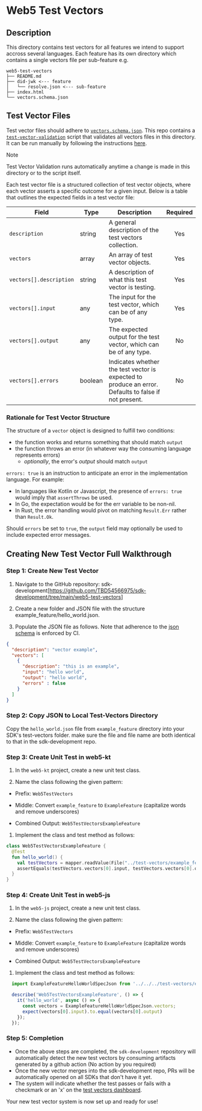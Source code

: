 # Web5 Test Vectors

## Description

This directory contains test vectors for all features we intend to support accross several languages. Each feature has its own directory which contains a single vectors file per sub-feature e.g.

```text
web5-test-vectors
├── README.md
├── did-jwk <--- feature
│   └── resolve.json <--- sub-feature
├── index.html
└── vectors.schema.json
```

## Test Vector Files

Test vector files should adhere to [`vectors.schema.json`]('./vectors.schema.json'). This repo contains a [`test-vector-validation`]('../scripts/test-vector-validation') script that validates all vectors files in this directory. It can be run manually by following the instructions [here](../scripts/test-vector-validation/README.md).

> [!NOTE]
> Test Vector Validation runs automatically anytime a change is made in this directory or to the script itself.

Each test vector file is a structured collection of test vector objects, where each vector asserts a specific outcome for a given input. Below is a table that outlines the expected fields in a test vector file:

| Field                   | Type    | Description                                                                                          | Required |
| ----------------------- | ------- | ---------------------------------------------------------------------------------------------------- | :------: |
| `description`           | string  | A general description of the test vectors collection.                                                |   Yes    |
| `vectors`               | array   | An array of test vector objects.                                                                     |   Yes    |
| `vectors[].description` | string  | A description of what this test vector is testing.                                                   |   Yes    |
| `vectors[].input`       | any     | The input for the test vector, which can be of any type.                                             |   Yes    |
| `vectors[].output`      | any     | The expected output for the test vector, which can be of any type.                                   |    No    |
| `vectors[].errors`      | boolean | Indicates whether the test vector is expected to produce an error. Defaults to false if not present. |    No    |

### Rationale for Test Vector Structure

The structure of a `vector` object is designed to fulfill two conditions:

* the function works and returns something that should match `output`
* the function throws an error (in whatever way the consuming language represents errors)
  * _optionally_, the error's _output_ should match `output`

`errors: true` is an instruction to anticipate an error in the implementation language. For example:

* In languages like Kotlin or Javascript, the presence of `errors: true` would imply that `assertThrows` be used.
* In Go, the expectation would be for the err variable to be non-nil.
* In Rust, the error handling would pivot on matching `Result.Err` rather than `Result.Ok`.

Should `errors` be set to `true`, the `output` field may optionally be used to include expected error messages.

## Creating New Test Vector Full Walkthrough

### Step 1: Create New Test Vector

1. Navigate to the GitHub repository: sdk-development[https://github.com/TBD54566975/sdk-development/tree/main/web5-test-vectors]

2. Create a new folder and JSON file with the structure example_feature/hello_world.json.

3. Populate the JSON file as follows. Note that adherence to the [json schema](./vectors.schema.json) is enforced by CI.

```json
{
  "description": "vector example",
  "vectors": [
    {
      "description": "this is an example",
      "input": "hello world",
      "output": "hello world",
      "errors" : false
    }
  ]
}
```

### Step 2: Copy JSON to Local Test-Vectors Directory

Copy the `hello_world.json` file from `example_feature` directory into your SDK's test-vectors folder. make sure the file
and file name are both identical to that in the sdk-development repo.

### Step 3: Create Unit Test in web5-kt

1. In the `web5-kt` project, create a new unit test class.

1. Name the class following the given pattern:

* Prefix: `Web5TestVectors`

* Middle: Convert `example_feature` to `ExampleFeature` (capitalize words and remove underscores)

* Combined Output: `Web5TestVectorsExampleFeature`

1. Implement the class and test method as follows:

```kt
class Web5TestVectorsExampleFeature {
  @Test
  fun hello_world() {
    val testVectors = mapper.readValue(File("../test-vectors/example_feature/hello_world.json"), typeRef)
    assertEquals(testVectors.vectors[0].input, testVectors.vectors[0].output)
  }
}
```

### Step 4: Create Unit Test in web5-js

1. In the `web5-js` project, create a new unit test class.

1. Name the class following the given pattern:

* Prefix: `Web5TestVectors`

* Middle: Convert `example_feature` to `ExampleFeature` (capitalize words and remove underscores)

* Combined Output: `Web5TestVectorsExampleFeature`

1. Implement the class and test method as follows:

```javascript
  import ExampleFeatureHelloWorldSpecJson from '../../../test-vectors/example_feature/hello_world.json' assert { type: 'json' };

  describe('Web5TestVectorsExampleFeature', () => {
    it('hello_world', async () => {
      const vectors = ExampleFeatureHelloWorldSpecJson.vectors;
      expect(vectors[0].input).to.equal(vectors[0].output)
    });
  });
```

### Step 5: Completion

* Once the above steps are completed, the `sdk-development` repository will automatically detect the new test vectors by consuming artifacts generated by a github action (No action by you required)
* Once the new vector merges into the sdk-development repo, PRs will be automatically opened on all SDKs that don't have it yet.
* The system will indicate whether the test passes or fails with a checkmark or an 'x' on the [test vectors dashboard](https://tbd54566975.github.io/sdk-development/).

Your new test vector system is now set up and ready for use!
